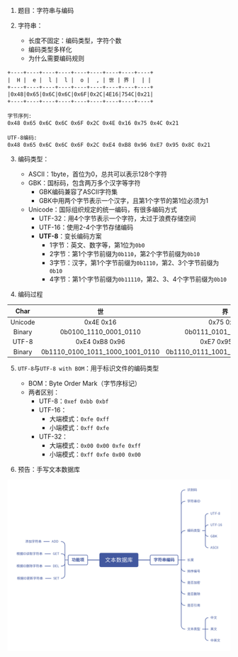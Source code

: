 1. 题目：字符串与编码

2. 字符串：

   + 长度不固定：编码类型，字符个数
   + 编码类型多样化
   + 为什么需要编码规则

```shell
+----+----+----+----+----+----+----+----+----+
|  H |  e |  l |  l |  o |  , | 世 | 界 |  | |
+----+----+----+----+----+----+----+----+----+
|0x48|0x65|0x6C|0x6C|0x6F|0x2C|4E16|754C|0x21|
+----+----+----+----+----+----+----+----+----+

字节序列:
0x48 0x65 0x6C 0x6C 0x6F 0x2C 0x4E 0x16 0x75 0x4C 0x21

UTF-8编码:
0x48 0x65 0x6C 0x6C 0x6F 0x2C 0xE4 0xB8 0x96 0xE7 0x95 0x8C 0x21
```

3. 编码类型：

    + ASCII：1byte，首位为0，总共可以表示128个字符
    + GBK：国标码，包含两万多个汉字等字符
      + GBK编码兼容了ASCII字符集
      + GBK中用两个字节表示一个汉字，且第1个字节的第1位必须为1
    + Unicode：国际组织规定的统一编码，有很多编码方式
      + UTF-32：用4个字节表示一个字符，太过于浪费存储空间
      + UTF-16：使用2-4个字节存储编码
      + **UTF-8**：变长编码方案
        + 1字节：英文、数字等，第1位为`0b0`
        + 2字节：第1个字节前缀为`0b110`，第2个字节前缀为`0b10`
        + 3字节：汉字，第1个字节前缀为`0b1110`，第2、3个字节前缀为`0b10`
        + 4字节：第1个字节前缀为`0b11110`，第2、3、4个字节前缀为`0b10`

4. 编码过程

| Char | 世 | 界 |
|:---:|:---:|:---:|
| Unicode | 0x4E 0x16 | 0x75 0x4C |
| Binary | 0b0100_1110_0001_0110 | 0b0111_0101_0100_1100 |
| UTF-8 | 0xE4 0xB8 0x96 | 0xE7 0x95 0x8C |
| Binary | 0b1110_0100_1011_1000_1001_0110 | 0b1110_0111_1001_0101_1000_1100 |

5. `UTF-8`与`UTF-8 with BOM`：用于标识文件的编码类型

    + BOM：Byte Order Mark（字节序标记）
    + 两者区别：
      + UTF-8：`0xef 0xbb 0xbf`
      + UTF-16：
        + 大端模式：`0xfe 0xff`
        + 小端模式：`0xff 0xfe`
      + UTF-32：
        + 大端模式：`0x00 0x00 0xfe 0xff`
        + 小端模式：`0xff 0xfe 0x00 0x00`

6. 预告：手写文本数据库

![文本数据库](文本数据库.png)